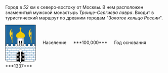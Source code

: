 <!--2021-10-26 00:22:02-->
Город в *52* км к северо-востоку от Москвы.
В нем расположен знаменитый мужской монастырь *Троице-Сергиева лавра*. 
Входит в туристический маршрут по древним городам "*Золотое кольцо России*".

<span class="dt">
  <img src="Sergiev_Posad.svg" align="middle" width="96px"> &emsp; 
<span class="dtc">
  Население &emsp; ***100,000*** &emsp;
  Год&nbsp;основания &emsp; ***1337***
</span>
</span>